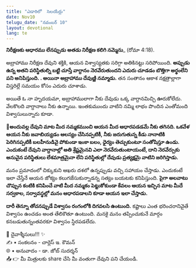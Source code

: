 ```yaml
---
title: "ఎడారిలో  సెలయేర్లు"
date: Nov10
telugu_date: "నవంబర్ 10"
layout: devotional
lang: te
---
```


**నిరీక్షణకు ఆధారము లేనప్పుడు అతడు నిరీక్షణ కలిగి నమ్మెను**_ (రోమా 4:18).

అబ్రాహాము నిరీక్షణ దేవుని శక్తికి, ఆయన విశ్వాస్యతకు సరిగ్గా అతికినట్టు సరిపోయింది. 
**అప్పుడు ఉన్న అతని పరిస్థితుల్ని బట్టి చూస్తే వాగ్దానం నెరవేరుతుందని ఎదురు చూడడం బొత్తిగా అర్థంలేని పని అనిపిస్తుంది. . అయినా అబ్రాహాము దేవుణ్ణి నమ్మాడు.** తన సంతానం ఆకాశ నక్షత్రాల్లాగా విస్తరిల్లే సమయం కోసం ఎదురు చూశాడు.

అయితే ఓ నా హృదయమా, అబ్రాహాములాగా నీకు దేవుడు ఒక్క వాగ్దానమిచ్చి ఊరుకోలేదు. వేలకొలది వాగ్దానాలు నీకు ఉన్నాయి. ఇంతకుముందు వాటిని నమ్మి లాభం పొందిన ఎంతోమంది విశ్వాసులున్నారు కూడా.

**📖అందువల్ల దేవుని మాట మీద నమ్మకముంచి ఆయన మీద ఆధారపడడమే నీకు తగినది. ఒకవేళ ఆయన నీకు జవాబియ్యడం ఆలస్యం చేసినప్పటికీ, నీకు జరుగుతున్న కీడు నానాటికి పెరిగినప్పటికీ బలహీనుడివై పోకుండా ఇంకా బలం, ధైర్యం తెచ్చుకుంటూ సంతోషిస్తూ ఉండు. ఎందుకంటే దేవుని వాగ్దానాల్లో అతి శ్రేష్టమైనవి ఎలా నెరవేరుతుంటాయంటే, దాని నెరవేర్పుకు అనువైన పరిస్థితులు లేశమాత్రమైనా లేని పరిస్థితుల్లో దేవుడు ప్రత్యక్షమై వాటిని జరిగిస్తాడు.**

మనం ప్రమాదంలో చిక్కుకుని ఆఖరు దశలో ఉన్నప్పుడు వచ్చి సహాయం చేస్తాడు. ఎందుకంటే ఇలా చేస్తేనే ఆయన జోక్యం కలుగజేసుకున్నాడన్న సత్యం బయటకు కనిపిస్తుంది. **పైగా అలవాటు చొప్పున కంటికి కనిపించే వాటి మీద నమ్మకం పెట్టుకోకుండా కేవలం ఆయన ఇచ్చిన మాట మీదే సర్వకాల, సర్వావస్థల్లో మనం ఆధారపడాలని కూడా ఆయన ఇలా చేస్తాడు.**

**దారీ తెన్నూ తోచనప్పుడే విశ్వాసం రంగంలోకి దిగవలసి ఉంటుంది.** కష్టాలు ఎంత భరించరానివైతే విశ్వాసం ఉంచడం అంత తేలికౌతూ ఉంటుంది. మనకై మనం తప్పించుకునే మార్గం కనబడుతున్నంతవరకూ విశ్వాసం స్థిరపడలేదు.

<div class="blessing">🙏 <span class="bless-text">దైవాశ్శీసులు!!!</span> ✨</div>

<div class="credit">✍️ <span class="credit-text">▪ సంకలనం - చార్లెస్ ఇ. కౌమన్</span></div>
<div class="credit">🌐 <span class="credit-text">▪ అనువాదం - డా. జోబ్ సుదర్శన్</span></div>


<div class="share">📤 👉 <span class="share-text">మీ మిత్రులకు share చేసి మీ వంతుగా దేవుని పని చేయండి.</span></div>
